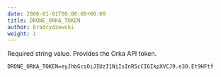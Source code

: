 ```yaml
---
date: 2000-01-01T00:00:00+00:00
title: DRONE_ORKA_TOKEN
author: bradrydzewski
weight: 1
---
```


Required string value. Provides the Orka API token.

```
DRONE_ORKA_TOKEN=eyJhbGciOiJIUzI1NiIsInR5cCI6IkpXVCJ9.e30.Et9HFtf
```
